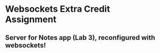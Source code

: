 # Websockets Extra Credit Assignment
## Server for Notes app (Lab 3), reconfigured with websockets!
